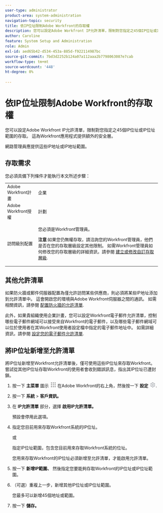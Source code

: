 ```yaml
---
user-type: administrator
product-area: system-administration
navigation-topic: security
title: 依IP位址限制Adobe Workfront的存取權
description: 您可以設定Adobe Workfront IP允許清單，限制對您指定之45個IP位址或IP位址範圍的存取。 這為Workfront應用程式提供額外的安全層。
author: Caroline
feature: System Setup and Administration
role: Admin
exl-id: aed65b42-d534-453a-885d-f922114987bc
source-git-commit: 7bd3d2252b124a07a112aaa2b7798063087e7cab
workflow-type: tm+mt
source-wordcount: '448'
ht-degree: 0%

---
```


# 依IP位址限制Adobe Workfront的存取權

您可以設定Adobe Workfront IP允許清單，限制對您指定之45個IP位址或IP位址範圍的存取。 這為Workfront應用程式提供額外的安全層。

網路管理員應提供這些IP地址或IP地址範圍。

## 存取需求

您必須具備下列條件才能執行本文所述步驟：

<table style="table-layout:auto"> 
 <col> 
 <col> 
 <tbody> 
  <tr> 
   <td role="rowheader">Adobe Workfront計畫</td> 
   <td> <p>企業</p> </td> 
  </tr> 
  <tr> 
   <td role="rowheader">Adobe Workfront授權</td> 
   <td>計劃</td> 
  </tr> 
  <tr> 
   <td role="rowheader">訪問級別配置</td> 
   <td> <p>您必須是Workfront管理員。</p> <p><b>注意</b>:如果您仍無權存取，請洽詢您的Workfront管理員，他們是否在您的存取層級設定其他限制。 如需Workfront管理員如何修改您的存取層級的詳細資訊，請參閱 <a href="../../../administration-and-setup/add-users/configure-and-grant-access/create-modify-access-levels.md" class="MCXref xref">建立或修改自訂存取層級</a>.</p> </td> 
  </tr> 
 </tbody> 
</table>

## 其他允許清單

如果防火牆或郵件伺服器配置為僅允許訪問某些供應商，則必須將某些IP地址添加到允許清單中。 這會開啟您的環境與Adobe Workfront伺服器之間的通訊。 如需相關資訊，請參閱 [配置防火牆的允許清單](../../../administration-and-setup/get-started-wf-administration/configure-your-firewall.md).

此外，如果貴組織使用企業計畫，您可以設定Workfront電子郵件允許清單，控制哪些電子郵件網域可以接受來自Workfront的電子郵件，以及哪些電子郵件網域可以位於使用者在其Workfront使用者設定檔中指定的電子郵件地址中。 如需詳細資訊，請參閱 [設定您的電子郵件允許清單](../../../administration-and-setup/get-started-wf-administration/configure-your-email-allowlist.md).

## 將IP位址新增至允許清單

將IP位址新增至Workfront允許清單後，僅可使用這些IP位址來存取Workfront。 嘗試從其他IP位址存取Workfront的使用者會收到錯誤訊息，指出其IP位址已遭封鎖。

1. 按一下 **主菜單** 圖示 ![](assets/main-menu-icon.png) 在Adobe Workfront的右上角，然後按一下 **設定** ![](assets/gear-icon-settings.png).

1. 按一下 **系統** > **客戶資訊。**

1. 在 **IP允許清單** 部分，選擇 **啟用IP允許清單。**

   預設會停用此選項。

1. 指定您目前用來存取Workfront系統的IP位址。

   或

   指定IP位址範圍，包含您目前用來存取Workfront系統的位址。

   您用來存取Workfront的IP位址必須新增至允許清單，才能啟用允許清單。

1. 按一下 **新增IP範圍、** 然後指定您要能夠存取Workfront的IP位址或IP位址範圍。
1. （可選）重複上一步，新增其他IP位址或IP位址範圍。

   您最多可以新增45個地址或範圍。

1. 按一下 **儲存。**
